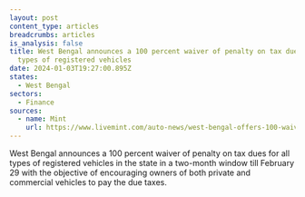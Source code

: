 ```yaml
---
layout: post
content_type: articles
breadcrumbs: articles
is_analysis: false
title: West Bengal announces a 100 percent waiver of penalty on tax dues for all
  types of registered vehicles
date: 2024-01-03T19:27:00.895Z
states:
  - West Bengal
sectors:
  - Finance
sources:
  - name: Mint
    url: https://www.livemint.com/auto-news/west-bengal-offers-100-waiver-of-penalty-on-vehicle-tax-dues-11703777344267.html
---
```

West Bengal announces a 100 percent waiver of penalty on tax dues for all types of registered vehicles in the state in a two-month window till February 29 with the objective of encouraging owners of both private and commercial vehicles to pay the due taxes.